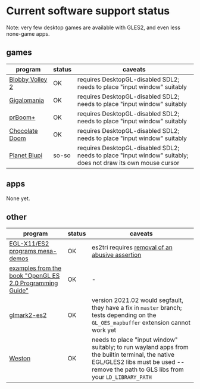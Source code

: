 # Current software support status

Note: very few desktop games are available with GLES2, and even less none-game apps.


## games

| program | status | caveats |
| --- | --- | --- |
| [Blobby Volley 2](http://sourceforge.net/projects/blobby/) | OK | requires DesktopGL-disabled SDL2; needs to place "input window" suitably |
| [Gigalomania](http://gigalomania.sourceforge.net) | OK | requires DesktopGL-disabled SDL2; needs to place "input window" suitably |
| [prBoom+](http://prboom-plus.sourceforge.net/) | OK | requires DesktopGL-disabled SDL2; needs to place "input window" suitably |
| [Chocolate Doom](http://chocolate-doom.org/) | OK | requires DesktopGL-disabled SDL2; needs to place "input window" suitably |
| [Planet Blupi](http://blupi.org) | so-so | requires DesktopGL-disabled SDL2; needs to place "input window" suitably; does not draw its own mouse cursor |


## apps

None yet.


## other

| program | status | caveats |
| --- | --- | --- |
| [EGL-X11/ES2 programs mesa-demos](https://gitlab.freedesktop.org/mesa/demos) | OK | es2tri requires [removal of an abusive assertion](https://gitlab.freedesktop.org/mesa/demos/-/merge_requests/46) |
| [examples from the book "OpenGL ES 2.0 Programming Guide"](https://github.com/danginsburg/opengles-book-samples.git) | OK | - |
| [glmark2-es2](https://github.com/glmark2/glmark2/) | OK | version 2021.02 would segfault, they have a fix in `master` branch; tests depending on the `GL_OES_mapbuffer` extension cannot work yet|
| [Weston](https://github.com/wayland-project/weston) | OK | needs to place "input window" suitably; to run wayland apps from the builtin terminal, the native EGL/GLES2 libs must be used -- remove the path to GLS libs from your `LD_LIBRARY_PATH` |
